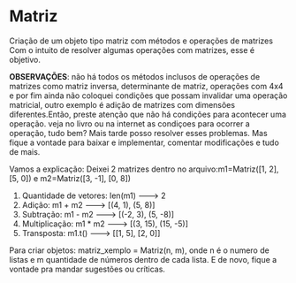 # Matriz
Criação de um objeto tipo matriz com métodos e operações de matrizes
Com o intuito de resolver algumas operações com matrizes, esse é objetivo.
<br><p><strong>OBSERVAÇÕES</strong>: não há todos os métodos inclusos de operações de matrizes como matriz inversa, determinante de matriz, operações com 4x4 e por fim ainda não coloquei condições que possam invalidar uma operação matricial, outro exemplo é adição de matrizes com dimensões diferentes.Então, preste atenção que não há condições para acontecer uma operação. veja no livro ou na internet as condiçoes para ocorrer a operação, tudo bem?
Mais tarde posso resolver esses problemas. Mas fique a vontade para baixar e implementar, comentar modificações e tudo de mais.</p>

Vamos a explicação:
Deixei 2 matrizes dentro no arquivo:m1=Matriz([1, 2], [5, 0]) e m2=Matriz([3, -1], [0, 8])
1) Quantidade de vetores: len(m1) --->  2 
2) Adição: m1 + m2 ---> [(4, 1), (5, 8)]
3) Subtração: m1 - m2 ---> [(-2, 3), (5, -8)]
4) Multiplicação: m1 * m2 ---> [(3, 15), (15, -5)]
5) Transposta: m1.t() ---> [[1, 5], [2, 0]]

Para criar objetos: matriz_xemplo = Matriz(n, m), onde n é o numero de listas e m quantidade de números dentro de cada lista. E de novo, fique a vontade pra mandar sugestões ou críticas.
